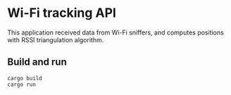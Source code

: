 # Wi-Fi tracking API

This application received data from Wi-Fi sniffers, and computes positions with RSSI triangulation algorithm.


## Build and run 

```shell
cargo build
cargo run
```
